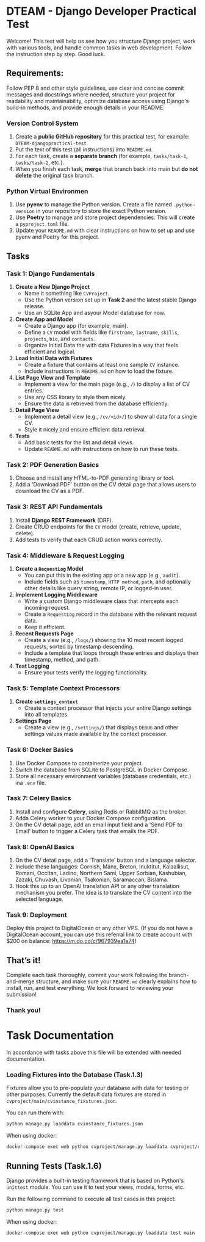 # DTEAM - Django Developer Practical Test
Welcome! This test will help us see how you structure Django project, work with various tools, and handle common tasks in web development. Follow the instruction step by step. Good luck.

## Requirements:
Follow PEP 8 and other style guidelines, use clear and concise commit messages and docstrings where needed, structure your project for readability and maintainability, optimize database access using Django's build-in methods, and provide enough details in your README.

### Version Control System
1. Create a **public GitHub repository** for this practical test, for example: `DTEAM-djangopractical-test`
2. Put the text of this test (all instructions) into `README.md`.
3. For each task, create a **separate branch** (for example, `tasks/task-1`, `tasks/task-2`, etc.).
4. When you finish each task, **merge** that branch back into main but **do not delete** the original task branch.

### Python Virtual Environmen
1. Use **pyenv** to manage the Python version. Create a file named `.python-version` in your repository to store the exact Python version.
2. Use **Poetry** to manage and store project dependencies. This will create a `pyproject.toml` file.
3. Update your `README.md` with clear instructions on how to set up and use pyenv and Poetry for this project.

## Tasks
### Task 1: Django Fundamentals
1. **Create a New Django Project**
    + Name it something like `CVProject`.
    + Use the Python version set up in **Task 2** and the latest stable Django release.
    + Use an SQLite App and asyour Model database for now.
2. **Create App and Model**
    + Create a Django app (for example, main).
    + Define a `CV` model with fields like `firstname`, `lastname`, `skills`, `projects`, `bio`, and `contacts`.
    + Organize Initial Data the with data Fixtures in a way that feels efficient and logical.
3. **Load Initial Data with Fixtures**
    + Create a fixture that contains at least one sample `CV` instance.
    + Include instructions in `README.md` on how to load the fixture.
4. **List Page View and Template**
    + Implement a view for the main page (e.g., `/`) to display a list of CV entries.
    + Use any CSS library to style them nicely.
    + Ensure the data is retrieved from the database efficiently.
5. **Detail Page View**
    + Implement a detail view (e.g., `/cv/<id>/`) to show all data for a single CV.
    + Style it nicely and ensure efficient data retrieval.
6. **Tests**
    + Add basic tests for the list and detail views.
    + Update `README.md` with instructions on how to run these tests.
### Task 2: PDF Generation Basics
1. Choose and install any HTML-to-PDF generating library or tool.
2. Add a 'Download PDF' button on the CV detail page that allows users to download the CV as a PDF.
### Task 3: REST API Fundamentals
1. Install **Django REST Framework** (DRF).
2. Create CRUD endpoints for the `CV` model (create, retrieve, update, delete).
3. Add tests to verify that each CRUD action works correctly.
### Task 4: Middleware & Request Logging
1. **Create a `RequestLog` Model**
    + You can put this in the existing app or a new app (e.g., `audit`).
    + Include fields such as `timestamp`, `HTTP method`, `path`, and optionally other details like query string, remote IP, or logged-in user.
2. **Implement Logging Middleware**
    + Write a custom Django middleware class that intercepts each incoming request.
    + Create a `RequestLog` record in the database with the relevant request data.
    + Keep it efficient.
3. **Recent Requests Page**
    + Create a view (e.g., `/logs/`) showing the 10 most recent logged requests, sorted by timestamp descending.
    + Include a template that loops through these entries and displays their timestamp, method, and path.
4. **Test Logging**
    + Ensure your tests verify the logging functionality.
### Task 5: Template Context Processors
1. **Create `settings_context`**
    + Create a context processor that injects your entire Django settings into all templates.
2. **Settings Page**
    + Create a view (e.g., `/settings/`) that displays `DEBUG` and other settings values made available by the context processor.
### Task 6: Docker Basics
1. Use Docker Compose to containerize your project.
2. Switch the database from SQLite to PostgreSQL in Docker Compose.
3. Store all necessary environment variables (database credentials, etc.) ina `.env` file.
### Task 7: Celery Basics
1. Install and configure **Celery**, using Redis or RabbitMQ as the broker.
2. Adda Celery worker to your Docker Compose configuration.
3. On the CV detail page, add an email input field and a 'Send PDF to Email' button to trigger a Celery task that emails the PDF. 
### Task 8: OpenAl Basics
1. On the CV detail page, add a 'Translate’ button and a language selector.
2. Include these languages: Cornish, Manx, Breton, Inuktitut, Kalaallisut, Romani, Occitan, Ladino, Northern Sami, Upper Sorbian, Kashubian, Zazaki, Chuvash, Livonian, Tsakonian, Saramaccan, Bislama.
3. Hook this up to an OpenAl translation API or any other translation mechanism you prefer. The idea is to translate the CV content into the selected language.
### Task 9: Deployment
Deploy this project to DigitalOcean or any other VPS. (If you do not have a DigitalOcean account, you can use this referral link to create account with $200 on balance: https://m.do.co/c/967939ea1e74)
## That’s it!
Complete each task thoroughly, commit your work following the branch-and-merge structure, and make sure your `README.md` clearly explains how to install, run, and test everything. We look forward
to reviewing your submission!
### Thank you!


# Task Documentation
In accordance with tasks above this file will be extended with needed documentation.

###  Loading Fixtures into the Database (Task.1.3)

Fixtures allow you to pre-populate your database with data for testing or other purposes.
Currently the default data fixtures are stored in `cvproject/main/cvinstance_fixstures.json`.

You can run them with:
  ```bash
  python manage.py loaddata cvinstance_fixtures.json
  ```

When using docker:
  ```bash
  docker-compose exec web python cvproject/manage.py loaddata cvproject/cvinstance_fixtures.json
   ```
## Running Tests (Task.1.6)

Django provides a built-in testing framework that is based on Python's `unittest` module. You can use it to test your views, models, forms, etc.

Run the following command to execute all test cases in this project:

  ```bash
  python manage.py test
  ```

When using docker:
  ```bash
  docker-compose exec web python cvproject/manage.py loaddata test main
   ```
